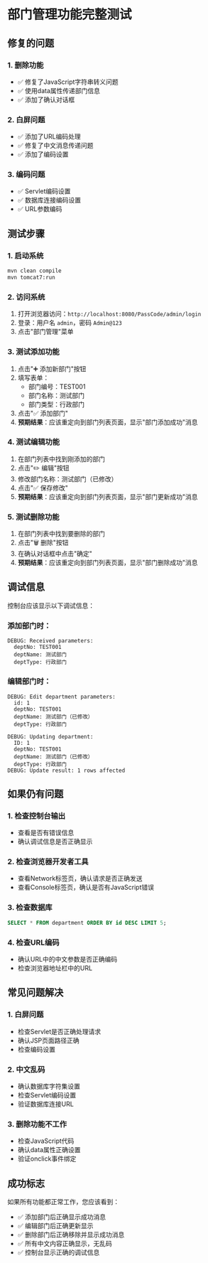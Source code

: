 # 部门管理功能完整测试

## 修复的问题

### 1. 删除功能
- ✅ 修复了JavaScript字符串转义问题
- ✅ 使用data属性传递部门信息
- ✅ 添加了确认对话框

### 2. 白屏问题
- ✅ 添加了URL编码处理
- ✅ 修复了中文消息传递问题
- ✅ 添加了编码设置

### 3. 编码问题
- ✅ Servlet编码设置
- ✅ 数据库连接编码设置
- ✅ URL参数编码

## 测试步骤

### 1. 启动系统
```bash
mvn clean compile
mvn tomcat7:run
```

### 2. 访问系统
1. 打开浏览器访问：`http://localhost:8080/PassCode/admin/login`
2. 登录：用户名 `admin`，密码 `Admin@123`
3. 点击"部门管理"菜单

### 3. 测试添加功能
1. 点击"➕ 添加新部门"按钮
2. 填写表单：
   - 部门编号：TEST001
   - 部门名称：测试部门
   - 部门类型：行政部门
3. 点击"✅ 添加部门"
4. **预期结果**：应该重定向到部门列表页面，显示"部门添加成功"消息

### 4. 测试编辑功能
1. 在部门列表中找到刚添加的部门
2. 点击"✏️ 编辑"按钮
3. 修改部门名称：测试部门（已修改）
4. 点击"✅ 保存修改"
5. **预期结果**：应该重定向到部门列表页面，显示"部门更新成功"消息

### 5. 测试删除功能
1. 在部门列表中找到要删除的部门
2. 点击"🗑️ 删除"按钮
3. 在确认对话框中点击"确定"
4. **预期结果**：应该重定向到部门列表页面，显示"部门删除成功"消息

## 调试信息

控制台应该显示以下调试信息：

### 添加部门时：
```
DEBUG: Received parameters:
  deptNo: TEST001
  deptName: 测试部门
  deptType: 行政部门
```

### 编辑部门时：
```
DEBUG: Edit department parameters:
  id: 1
  deptNo: TEST001
  deptName: 测试部门（已修改）
  deptType: 行政部门

DEBUG: Updating department:
  ID: 1
  deptNo: TEST001
  deptName: 测试部门（已修改）
  deptType: 行政部门
DEBUG: Update result: 1 rows affected
```

## 如果仍有问题

### 1. 检查控制台输出
- 查看是否有错误信息
- 确认调试信息是否正确显示

### 2. 检查浏览器开发者工具
- 查看Network标签页，确认请求是否正确发送
- 查看Console标签页，确认是否有JavaScript错误

### 3. 检查数据库
```sql
SELECT * FROM department ORDER BY id DESC LIMIT 5;
```

### 4. 检查URL编码
- 确认URL中的中文参数是否正确编码
- 检查浏览器地址栏中的URL

## 常见问题解决

### 1. 白屏问题
- 检查Servlet是否正确处理请求
- 确认JSP页面路径正确
- 检查编码设置

### 2. 中文乱码
- 确认数据库字符集设置
- 检查Servlet编码设置
- 验证数据库连接URL

### 3. 删除功能不工作
- 检查JavaScript代码
- 确认data属性正确设置
- 验证onclick事件绑定

## 成功标志

如果所有功能都正常工作，您应该看到：
- ✅ 添加部门后正确显示成功消息
- ✅ 编辑部门后正确更新显示
- ✅ 删除部门后正确移除并显示成功消息
- ✅ 所有中文内容正确显示，无乱码
- ✅ 控制台显示正确的调试信息 